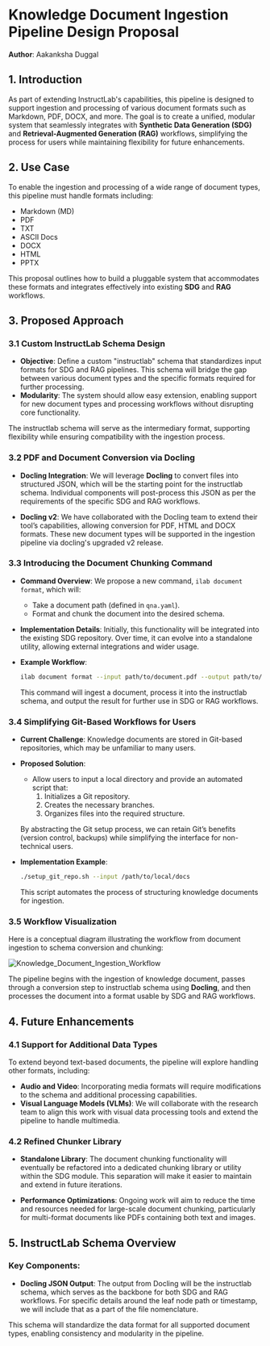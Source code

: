 # Knowledge Document Ingestion Pipeline Design Proposal

**Author**: Aakanksha Duggal

## 1. Introduction

As part of extending InstructLab's capabilities, this pipeline is designed to support ingestion and processing of various document formats such as Markdown, PDF, DOCX, and more. The goal is to create a unified, modular system that seamlessly integrates with **Synthetic Data Generation (SDG)** and **Retrieval-Augmented Generation (RAG)** workflows, simplifying the process for users while maintaining flexibility for future enhancements.

## 2. Use Case

To enable the ingestion and processing of a wide range of document types, this pipeline must handle formats including:

- Markdown (MD)
- PDF
- TXT
- ASCII Docs
- DOCX
- HTML
- PPTX

This proposal outlines how to build a pluggable system that accommodates these formats and integrates effectively into existing **SDG** and **RAG** workflows.

## 3. Proposed Approach

### 3.1 Custom InstructLab Schema Design

- **Objective**: Define a custom "instructlab" schema that standardizes input formats for SDG and RAG pipelines. This schema will bridge the gap between various document types and the specific formats required for further processing.
- **Modularity**: The system should allow easy extension, enabling support for new document types and processing workflows without disrupting core functionality.
  
The instructlab schema will serve as the intermediary format, supporting flexibility while ensuring compatibility with the ingestion process.

### 3.2 PDF and Document Conversion via Docling

- **Docling Integration**: We will leverage **Docling** to convert files into structured JSON, which will be the starting point for the instructlab schema. Individual components will post-process this JSON as per the requirements of the specific SDG and RAG workflows.
  
- **Docling v2**: We have collaborated with the Docling team to extend their tool’s capabilities, allowing conversion for PDF, HTML and DOCX formats. These new document types will be supported in the ingestion pipeline via docling's upgraded v2 release.

### 3.3 Introducing the Document Chunking Command

- **Command Overview**: We propose a new command, `ilab document format`, which will:
  - Take a document path (defined in `qna.yaml`).
  - Format and chunk the document into the desired schema.
  
- **Implementation Details**: Initially, this functionality will be integrated into the existing SDG repository. Over time, it can evolve into a standalone utility, allowing external integrations and wider usage.

- **Example Workflow**:
  ```bash
  ilab document format --input path/to/document.pdf --output path/to/schema
  ```
  This command will ingest a document, process it into the instructlab schema, and output the result for further use in SDG or RAG workflows.

### 3.4 Simplifying Git-Based Workflows for Users

- **Current Challenge**: Knowledge documents are stored in Git-based repositories, which may be unfamiliar to many users.
- **Proposed Solution**:
  - Allow users to input a local directory and provide an automated script that:
    1. Initializes a Git repository.
    2. Creates the necessary branches.
    3. Organizes files into the required structure.
  
  By abstracting the Git setup process, we can retain Git’s benefits (version control, backups) while simplifying the interface for non-technical users.

- **Implementation Example**:
  ```bash
  ./setup_git_repo.sh --input /path/to/local/docs
  ```
  This script automates the process of structuring knowledge documents for ingestion.

### 3.5 Workflow Visualization

Here is a conceptual diagram illustrating the workflow from document ingestion to schema conversion and chunking:

![Knowledge_Document_Ingestion_Workflow](https://github.com/user-attachments/assets/06504b1b-bc8f-4909-b6a2-732a056613c5)

The pipeline begins with the ingestion of knowledge document, passes through a conversion step to instructlab schema using **Docling**, and then processes the document into a format usable by SDG and RAG workflows.

## 4. Future Enhancements

### 4.1 Support for Additional Data Types

To extend beyond text-based documents, the pipeline will explore handling other formats, including:
- **Audio and Video**: Incorporating media formats will require modifications to the schema and additional processing capabilities.
- **Visual Language Models (VLMs)**: We will collaborate with the research team to align this work with visual data processing tools and extend the pipeline to handle multimedia.

### 4.2 Refined Chunker Library

- **Standalone Library**: The document chunking functionality will eventually be refactored into a dedicated chunking library or utility within the SDG module. This separation will make it easier to maintain and extend in future iterations.
  
- **Performance Optimizations**: Ongoing work will aim to reduce the time and resources needed for large-scale document chunking, particularly for multi-format documents like PDFs containing both text and images.

## 5. InstructLab Schema Overview

### Key Components:
- **Docling JSON Output**: The output from Docling will be the instructlab schema, which serves as the backbone for both SDG and RAG workflows. For specific details around the leaf node path or timestamp, we will include that as a part of the file nomenclature.
  
This schema will standardize the data format for all supported document types, enabling consistency and modularity in the pipeline.
